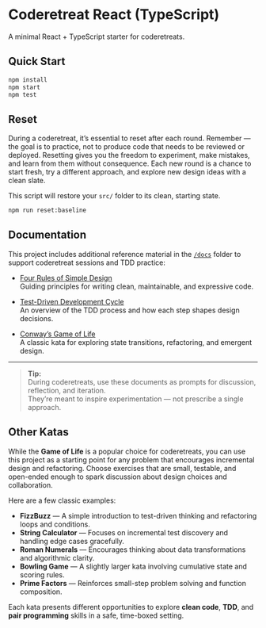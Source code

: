 # Coderetreat React (TypeScript)

A minimal React + TypeScript starter for coderetreats.

## Quick Start
```bash
npm install
npm start
npm test
```

## Reset

During a coderetreat, it’s essential to reset after each round. Remember — the goal is to practice, not to produce code that needs to be reviewed or deployed. Resetting gives you the freedom to experiment, make mistakes, and learn from them without consequence. Each new round is a chance to start fresh, try a different approach, and explore new design ideas with a clean slate.

This script will restore your `src/` folder to its clean, starting state.

```bash
npm run reset:baseline
```

## Documentation

This project includes additional reference material in the [`/docs`](./docs) folder to support coderetreat sessions and TDD practice:

- [Four Rules of Simple Design](./docs/four-rules-of-simple-design.md)  
  Guiding principles for writing clean, maintainable, and expressive code.

- [Test-Driven Development Cycle](./docs/tdd-cycle.md)  
  An overview of the TDD process and how each step shapes design decisions.

- [Conway’s Game of Life](./docs/conways-game-of-life.md)  
  A classic kata for exploring state transitions, refactoring, and emergent design.

---

> **Tip:**  
> During coderetreats, use these documents as prompts for discussion, reflection, and iteration.  
> They’re meant to inspire experimentation — not prescribe a single approach.

## Other Katas

While the **Game of Life** is a popular choice for coderetreats, you can use this project as a starting point for any problem that encourages incremental design and refactoring. Choose exercises that are small, testable, and open-ended enough to spark discussion about design choices and collaboration.

Here are a few classic examples:

- **FizzBuzz** — A simple introduction to test-driven thinking and refactoring loops and conditions.  
- **String Calculator** — Focuses on incremental test discovery and handling edge cases gracefully.  
- **Roman Numerals** — Encourages thinking about data transformations and algorithmic clarity.  
- **Bowling Game** — A slightly larger kata involving cumulative state and scoring rules.  
- **Prime Factors** — Reinforces small-step problem solving and function composition.  

Each kata presents different opportunities to explore **clean code**, **TDD**, and **pair programming** skills in a safe, time-boxed setting.